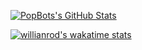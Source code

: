 [![PopBots's GitHub Stats](https://github-readme-stats.vercel.app/api?username=popbot&count_private=true&show_icons=true&theme=panda&hide_rank=false)](https://github.com/anuraghazra/github-readme-stats)

[![willianrod's wakatime stats](https://github-readme-stats.vercel.app/api/wakatime?username=PopBot)](https://github.com/anuraghazra/github-readme-stats)
